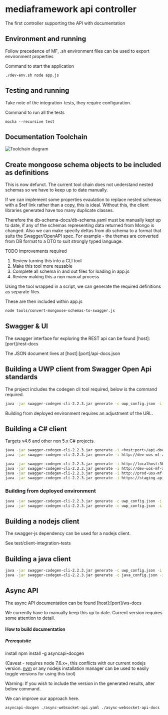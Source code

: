 # mediaframework api controller
The first controller supporting the API with documentation

## Environment and running

Follow precedence of MF, .sh environment files can be used to export environment properties

Command to start the application

```./dev-env.sh node app.js```

## Testing and running

Take note of the integration-tests, they require configuration.

Command to run all the tests

```mocha --recursive test```

## Documentation Toolchain

![Toolchain diagram](/docs/APEP_MF_API_and_documentation_tool_chain_processes.jpg)

## Create mongoose schema objects to be included as definitions

This is now defunct.  The current tool chain does not understand nested schemas so we have to keep up to date manually.

If we can implement some properties evaulation to replace nested schemas with a $ref link rather than a copy, this is ideal.
Without this, the client libraries generated have too many duplicate classes.

Therefore the db-schema-docs/db-schema.yaml must be manually kept up to date, if any of the schemas representing data returned from Mongo is changed.
Also we can make specify deltas from db schema to a format that suits the Swagger/OpenAPI spec.
For example - the themes are converted from DB format to a DTO to suit strongly typed language. 

TODO improvements required
1. Review turning this into a CLI tool
2. Make this tool more reusable
3. Complete all schema in and out files for loading in app.js
4. Review making this a non manual process

Using the tool wrapped in a script, we can generate the required definitions as separate files.

These are then included within app.js

```bash
node tools/convert-mongoose-schemas-to-swagger.js
```

## Swagger & UI

The swagger interface for exploring the REST api can be found [host]:[port]/rest-docs

The JSON document lives at [host]:[port]/api-docs.json

## Building a UWP client from Swagger Open Api standards

The project includes the codegen cli tool required, below is the command required.

```bash
java -jar swagger-codegen-cli-2.2.3.jar generate -c uwp_config.json -i http://localhost:3000/api-docs.json -l csharp -o dist/uwp_api_client_<version>
```

Building from deployed environment requires an adjustment of the URL.

## Building a C# client

Targets v4.6 and other non 5.x C# projects.

```bash
java -jar swagger-codegen-cli-2.2.3.jar generate -i <host:port>/api-docs.json -l csharp -o dist/csharp_api_client_<version>
java -jar swagger-codegen-cli-2.2.3.jar generate -i http://dev-uos-mf-api.eu-west-1.elasticbeanstalk.com/api-docs.json -l csharp -o dist/csharp_api_client_0_0_4rc3

java -jar swagger-codegen-cli-2.2.3.jar generate -i http://localhost:3001/api-docs.json -l csharp -o dist/dev_csharp_api_client_0_0_6rc1
java -jar swagger-codegen-cli-2.2.3.jar generate -i http://dev-uos-mf-api.eu-west-1.elasticbeanstalk.com/api-docs.json -l csharp -o dist/dev_csharp_api_client_0_0_6rc1
java -jar swagger-codegen-cli-2.2.3.jar generate -i http://prod-uos-mf-api.eu-west-1.elasticbeanstalk.com/api-docs.json -l csharp -o dist/prod_csharp_api_client_0_0_6rc2
java -jar swagger-codegen-cli-2.2.3.jar generate -i https://staging-api.mediaframeworkdevs.uk/api-docs.json -l csharp -o dist/staging_csharp_api_client_0_1_3rc1
```

### Building from deployed environment

```bash
java -jar swagger-codegen-cli-2.2.3.jar generate -c uwp_config.json -i <host:port>/api-docs.json -l csharp -o dist/uwp_api_client_<version>
java -jar swagger-codegen-cli-2.2.3.jar generate -c uwp_config.json -i http://dev-uos-mf-api.eu-west-1.elasticbeanstalk.com/api-docs.json -l csharp -o dist/uwp_api_client_0_0_3rc9
```

## Building a nodejs client

The swagger-js dependency can be used for a nodejs client.

See test/client-integration-tests

## Building a java client

```bash
java -jar swagger-codegen-cli-2.2.3.jar generate -c uwp_config.json -i <host:port>/api-docs.json -l java -o dist/uwp_api_client_<version>
java -jar swagger-codegen-cli-2.2.3.jar generate -c java_config.json -i http://dev-uos-mf-api.eu-west-1.elasticbeanstalk.com/api-docs.json -l java -o dist/java_api_client_0_0_3rc14
```

## Async API

The async API documentation can be found [host]:[port]/ws-docs

We currently have to manually keep this up to date.  Current version requires some attention to detail.

#### How to build documentation

##### Prerequisite  

install npm install -g asyncapi-docgen

(Caveat - requires node 7.6.x+, this conflicts with our current nodejs version. [nvm](https://github.com/creationix/nvm) or any nodejs installation manager can be used to easily toggle versions for using this tool)

Warning: If you wish to include the version in the generated results, alter below command.

We can improve our approach here.

```bash
asyncapi-docgen ./async-websocket-api.yaml ./async-websocket-api-docs
```


